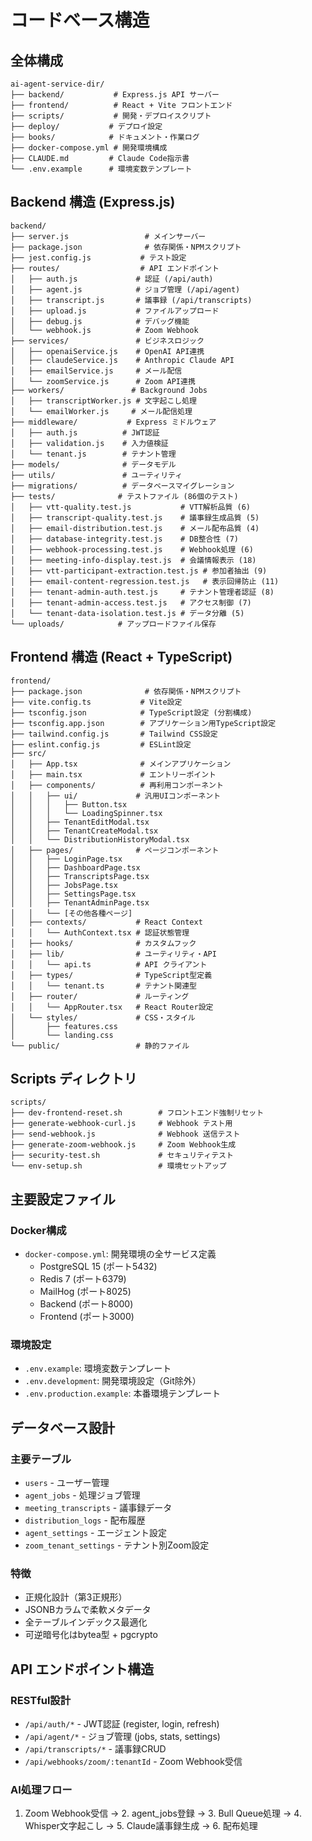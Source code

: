 # コードベース構造

## 全体構成
```
ai-agent-service-dir/
├── backend/           # Express.js API サーバー
├── frontend/          # React + Vite フロントエンド
├── scripts/           # 開発・デプロイスクリプト
├── deploy/           # デプロイ設定
├── books/            # ドキュメント・作業ログ
├── docker-compose.yml # 開発環境構成
├── CLAUDE.md         # Claude Code指示書
└── .env.example      # 環境変数テンプレート
```

## Backend 構造 (Express.js)
```
backend/
├── server.js                 # メインサーバー
├── package.json              # 依存関係・NPMスクリプト
├── jest.config.js           # テスト設定
├── routes/                  # API エンドポイント
│   ├── auth.js             # 認証 (/api/auth)
│   ├── agent.js            # ジョブ管理 (/api/agent)
│   ├── transcript.js       # 議事録 (/api/transcripts)
│   ├── upload.js           # ファイルアップロード
│   ├── debug.js            # デバッグ機能
│   └── webhook.js          # Zoom Webhook
├── services/               # ビジネスロジック
│   ├── openaiService.js    # OpenAI API連携
│   ├── claudeService.js    # Anthropic Claude API
│   ├── emailService.js     # メール配信
│   └── zoomService.js      # Zoom API連携
├── workers/               # Background Jobs
│   ├── transcriptWorker.js # 文字起こし処理
│   └── emailWorker.js     # メール配信処理
├── middleware/           # Express ミドルウェア
│   ├── auth.js          # JWT認証
│   ├── validation.js    # 入力値検証
│   └── tenant.js        # テナント管理
├── models/              # データモデル
├── utils/               # ユーティリティ
├── migrations/          # データベースマイグレーション
├── tests/              # テストファイル (86個のテスト)
│   ├── vtt-quality.test.js           # VTT解析品質 (6)
│   ├── transcript-quality.test.js    # 議事録生成品質 (5)
│   ├── email-distribution.test.js    # メール配布品質 (4)
│   ├── database-integrity.test.js    # DB整合性 (7)
│   ├── webhook-processing.test.js    # Webhook処理 (6)
│   ├── meeting-info-display.test.js  # 会議情報表示 (18)
│   ├── vtt-participant-extraction.test.js # 参加者抽出 (9)
│   ├── email-content-regression.test.js   # 表示回帰防止 (11)
│   ├── tenant-admin-auth.test.js     # テナント管理者認証 (8)
│   ├── tenant-admin-access.test.js   # アクセス制御 (7)
│   └── tenant-data-isolation.test.js # データ分離 (5)
└── uploads/            # アップロードファイル保存
```

## Frontend 構造 (React + TypeScript)
```
frontend/
├── package.json              # 依存関係・NPMスクリプト
├── vite.config.ts           # Vite設定
├── tsconfig.json            # TypeScript設定 (分割構成)
├── tsconfig.app.json        # アプリケーション用TypeScript設定
├── tailwind.config.js       # Tailwind CSS設定
├── eslint.config.js         # ESLint設定
├── src/
│   ├── App.tsx              # メインアプリケーション
│   ├── main.tsx             # エントリーポイント
│   ├── components/          # 再利用コンポーネント
│   │   ├── ui/             # 汎用UIコンポーネント
│   │   │   ├── Button.tsx
│   │   │   └── LoadingSpinner.tsx
│   │   ├── TenantEditModal.tsx
│   │   ├── TenantCreateModal.tsx
│   │   └── DistributionHistoryModal.tsx
│   ├── pages/              # ページコンポーネント
│   │   ├── LoginPage.tsx
│   │   ├── DashboardPage.tsx
│   │   ├── TranscriptsPage.tsx
│   │   ├── JobsPage.tsx
│   │   ├── SettingsPage.tsx
│   │   ├── TenantAdminPage.tsx
│   │   └── [その他各種ページ]
│   ├── contexts/           # React Context
│   │   └── AuthContext.tsx # 認証状態管理
│   ├── hooks/              # カスタムフック
│   ├── lib/                # ユーティリティ・API
│   │   └── api.ts          # API クライアント
│   ├── types/              # TypeScript型定義
│   │   └── tenant.ts       # テナント関連型
│   ├── router/             # ルーティング
│   │   └── AppRouter.tsx   # React Router設定
│   └── styles/             # CSS・スタイル
│       ├── features.css
│       └── landing.css
└── public/                 # 静的ファイル
```

## Scripts ディレクトリ
```
scripts/
├── dev-frontend-reset.sh        # フロントエンド強制リセット
├── generate-webhook-curl.js     # Webhook テスト用
├── send-webhook.js              # Webhook 送信テスト
├── generate-zoom-webhook.js     # Zoom Webhook生成
├── security-test.sh             # セキュリティテスト
└── env-setup.sh                 # 環境セットアップ
```

## 主要設定ファイル

### Docker構成
- `docker-compose.yml`: 開発環境の全サービス定義
  - PostgreSQL 15 (ポート5432)
  - Redis 7 (ポート6379)  
  - MailHog (ポート8025)
  - Backend (ポート8000)
  - Frontend (ポート3000)

### 環境設定
- `.env.example`: 環境変数テンプレート
- `.env.development`: 開発環境設定（Git除外）
- `.env.production.example`: 本番環境テンプレート

## データベース設計

### 主要テーブル
- `users` - ユーザー管理
- `agent_jobs` - 処理ジョブ管理
- `meeting_transcripts` - 議事録データ
- `distribution_logs` - 配布履歴
- `agent_settings` - エージェント設定
- `zoom_tenant_settings` - テナント別Zoom設定

### 特徴
- 正規化設計（第3正規形）
- JSONBカラムで柔軟メタデータ
- 全テーブルインデックス最適化
- 可逆暗号化はbytea型 + pgcrypto

## API エンドポイント構造

### RESTful設計
- `/api/auth/*` - JWT認証 (register, login, refresh)
- `/api/agent/*` - ジョブ管理 (jobs, stats, settings)  
- `/api/transcripts/*` - 議事録CRUD
- `/api/webhooks/zoom/:tenantId` - Zoom Webhook受信

### AI処理フロー
1. Zoom Webhook受信 → 2. agent_jobs登録 → 3. Bull Queue処理 
→ 4. Whisper文字起こし → 5. Claude議事録生成 → 6. 配布処理